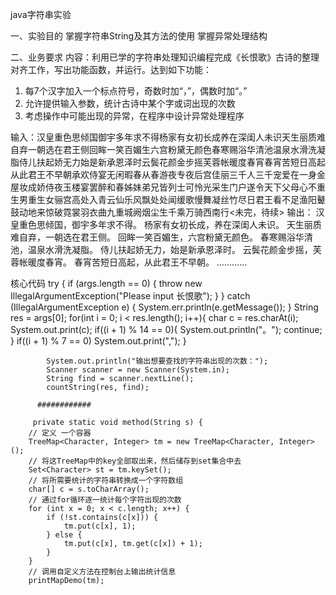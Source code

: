java字符串实验


一、实验目的
掌握字符串String及其方法的使用
掌握异常处理结构

二、业务要求
内容：利用已学的字符串处理知识编程完成《长恨歌》古诗的整理对齐工作，写出功能函数，并运行。达到如下功能：
1.	每7个汉字加入一个标点符号，奇数时加“，”，偶数时加“。”
2.	允许提供输入参数，统计古诗中某个字或词出现的次数
3.	考虑操作中可能出现的异常，在程序中设计异常处理程序

输入：汉皇重色思倾国御宇多年求不得杨家有女初长成养在深闺人未识天生丽质难自弃一朝选在君王侧回眸一笑百媚生六宫粉黛无颜色春寒赐浴华清池温泉水滑洗凝脂侍儿扶起娇无力始是新承恩泽时云鬓花颜金步摇芙蓉帐暖度春宵春宵苦短日高起从此君王不早朝承欢侍宴无闲暇春从春游夜专夜后宫佳丽三千人三千宠爱在一身金屋妆成娇侍夜玉楼宴罢醉和春姊妹弟兄皆列士可怜光采生门户遂令天下父母心不重生男重生女骊宫高处入青云仙乐风飘处处闻缓歌慢舞凝丝竹尽日君王看不足渔阳鼙鼓动地来惊破霓裳羽衣曲九重城阙烟尘生千乘万骑西南行<未完，待续>
输出：
汉皇重色思倾国，御宇多年求不得。
杨家有女初长成，养在深闺人未识。
天生丽质难自弃，一朝选在君王侧。
回眸一笑百媚生，六宫粉黛无颜色。
春寒赐浴华清池，温泉水滑洗凝脂。
侍儿扶起娇无力，始是新承恩泽时。
云鬓花颜金步摇，芙蓉帐暖度春宵。
春宵苦短日高起，从此君王不早朝。
…………

核心代码
try {
	            if (args.length == 0) {
	                throw new IllegalArgumentException("Please input 长恨歌");
	            }
	        } catch (IllegalArgumentException e) {
	            System.err.println(e.getMessage());
	        }
	        String res = args[0];
	        for(int i = 0; i < res.length(); i++){
	            char c = res.charAt(i);
	            System.out.print(c);
	            if((i + 1) % 14 == 0){
	                System.out.println("。");
	                continue;
	            }
	            if((i + 1) % 7 == 0)
	                System.out.print(",");
	        }

	        System.out.println("输出想要查找的字符串出现的次数：");
	        Scanner scanner = new Scanner(System.in);
	        String find = scanner.nextLine();
	        countString(res, find);
          
          ############
          
         private static void method(String s) {
		// 定义 一个容器
		TreeMap<Character, Integer> tm = new TreeMap<Character, Integer>();
		// 将这TreeMap中的key全部取出来，然后储存到set集合中去
		Set<Character> st = tm.keySet();
		// 将所需要统计的字符串转换成一个字符数组
		char[] c = s.toCharArray();
		// 通过for循环逐一统计每个字符出现的次数
		for (int x = 0; x < c.length; x++) {
			if (!st.contains(c[x])) {
				tm.put(c[x], 1);
			} else {
				tm.put(c[x], tm.get(c[x]) + 1);
			}
		}
		// 调用自定义方法在控制台上输出统计信息
		printMapDemo(tm);
